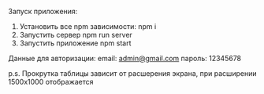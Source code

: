 Запуск приложения:

1. Установить все npm зависимости: npm i
2. Запустить сервер npm run server
3. Запустить приложение npm start


Данные для авторизации: email: admin@gmail.com пароль: 12345678

p.s. Прокрутка таблицы зависит от расшерения экрана, при расширении 1500x1000 отображается
